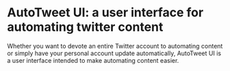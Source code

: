 # AutoTweet UI: a user interface for automating twitter content

Whether you want to devote an entire Twitter account to automating content or simply have your personal account update automatically, AutoTweet UI is a user interface intended to make automating content easier.

